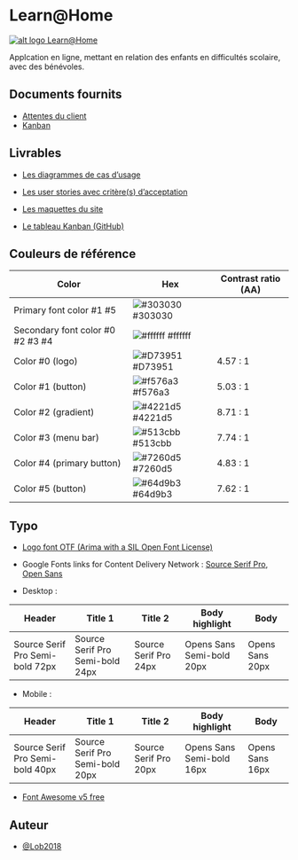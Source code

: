 
# Learn@Home

[![alt logo Learn@Home](https://user.oc-static.com/upload/2020/08/16/15975912807474_Screen%20Shot%202020-08-16%20at%2017.19.38.png)](https://user.oc-static.com/upload/2020/08/16/15975912807474_Screen%20Shot%202020-08-16%20at%2017.19.38.png)


Applcation en ligne, mettant en relation des enfants en difficultés scolaire, avec des bénévoles.
## Documents fournits

 - [Attentes du client](https://s3-eu-west-1.amazonaws.com/course.oc-static.com/projects/Front-End+V2/P8+-+Gestion+de+projet/Notes+-+Re%CC%81union+Learn%40Home.pdf)
 - [Kanban](https://www.notion.so/openclassrooms/Dev4U-projet-Learn-Home-972828849f7947289c23756d323a6335)
## Livrables

- [Les diagrammes de cas d’usage](https://github.com/Lob2018/Learn-Home/blob/main/UC.png)

- [Les user stories avec critère(s) d’acceptation](https://github.com/Lob2018/Learn-Home/blob/main/Backlog.pdf)

- [Les maquettes du site](https://www.figma.com/file/dIYXN57QZ96PDFzYRFsryO/Learn%40Home?node-id=0%3A1)

- [Le tableau Kanban (GitHub)](https://github.com/users/Lob2018/projects/2)
## Couleurs de référence

| Color                            | Hex                                                              | Contrast ratio (AA)  |
| -------------------------------- | ---------------------------------------------------------------- | -------------------- |
| Primary font color #1 #5         | ![#303030](https://via.placeholder.com/10/303030?text=+) #303030 |                      |
| Secondary font color #0 #2 #3 #4 | ![#ffffff](https://via.placeholder.com/10/ffffff?text=+) #ffffff |                      |
| Color #0 (logo)                  | ![#D73951](https://via.placeholder.com/10/D73951?text=+) #D73951 | 4.57 : 1             |
| Color #1 (button)                | ![#f576a3](https://via.placeholder.com/10/f576a3?text=+) #f576a3 | 5.03 : 1             |
| Color #2 (gradient)              | ![#4221d5](https://via.placeholder.com/10/4221d5?text=+) #4221d5 | 8.71 : 1             |
| Color #3 (menu bar)              | ![#513cbb](https://via.placeholder.com/10/513cbb?text=+) #513cbb | 7.74 : 1             |
| Color #4 (primary button)        | ![#7260d5](https://via.placeholder.com/10/7260d5?text=+) #7260d5 | 4.83 : 1             |
| Color #5 (button)                | ![#64d9b3](https://via.placeholder.com/10/64d9b3?text=+) #64d9b3 | 7.62 : 1             |

## Typo

- [Logo font OTF (Arima with a SIL Open Font License)](https://www.fontsquirrel.com/fonts/arima?utm_source=fontsquirrel.com&utm_medium=matcherator_link&utm_campaign=arima)

- Google Fonts links for Content Delivery Network : [Source Serif Pro](https://fonts.google.com/specimen/Source+Serif+Pro?query=Source+Serif+Pro), [Open Sans](https://fonts.google.com/specimen/Open+Sans?query=Open+sans)

- Desktop :

| Header                          | Title 1                         | Title 2               | Body highlight            | Body             |
| ------------------------------- | ------------------------------- | --------------------- | ------------------------- | ---------------- |
| Source Serif Pro Semi-bold 72px | Source Serif Pro Semi-bold 24px | Source Serif Pro 24px | Opens Sans Semi-bold 20px | Opens Sans  20px |

- Mobile :

| Header                          | Title 1                         | Title 2               | Body highlight            | Body             |
| ------------------------------- | ------------------------------- | --------------------- | ------------------------- | ---------------- |
| Source Serif Pro Semi-bold 40px | Source Serif Pro Semi-bold 20px | Source Serif Pro 20px | Opens Sans Semi-bold 16px | Opens Sans  16px |

- [Font Awesome v5 free](https://fontawesome.com/v5/cheatsheet)

## Auteur

- [@Lob2018](https://github.com/Lob2018)

